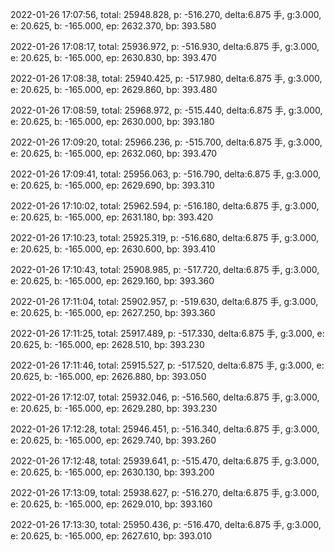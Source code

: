 2022-01-26 17:07:56, total: 25948.828, p: -516.270, delta:6.875 手, g:3.000, e: 20.625, b: -165.000, ep: 2632.370, bp: 393.580

2022-01-26 17:08:17, total: 25936.972, p: -516.930, delta:6.875 手, g:3.000, e: 20.625, b: -165.000, ep: 2630.830, bp: 393.470

2022-01-26 17:08:38, total: 25940.425, p: -517.980, delta:6.875 手, g:3.000, e: 20.625, b: -165.000, ep: 2629.860, bp: 393.480

2022-01-26 17:08:59, total: 25968.972, p: -515.440, delta:6.875 手, g:3.000, e: 20.625, b: -165.000, ep: 2630.000, bp: 393.180

2022-01-26 17:09:20, total: 25966.236, p: -515.700, delta:6.875 手, g:3.000, e: 20.625, b: -165.000, ep: 2632.060, bp: 393.470

2022-01-26 17:09:41, total: 25956.063, p: -516.790, delta:6.875 手, g:3.000, e: 20.625, b: -165.000, ep: 2629.690, bp: 393.310

2022-01-26 17:10:02, total: 25962.594, p: -516.180, delta:6.875 手, g:3.000, e: 20.625, b: -165.000, ep: 2631.180, bp: 393.420

2022-01-26 17:10:23, total: 25925.319, p: -516.680, delta:6.875 手, g:3.000, e: 20.625, b: -165.000, ep: 2630.600, bp: 393.410

2022-01-26 17:10:43, total: 25908.985, p: -517.720, delta:6.875 手, g:3.000, e: 20.625, b: -165.000, ep: 2629.160, bp: 393.360

2022-01-26 17:11:04, total: 25902.957, p: -519.630, delta:6.875 手, g:3.000, e: 20.625, b: -165.000, ep: 2627.250, bp: 393.360

2022-01-26 17:11:25, total: 25917.489, p: -517.330, delta:6.875 手, g:3.000, e: 20.625, b: -165.000, ep: 2628.510, bp: 393.230

2022-01-26 17:11:46, total: 25915.527, p: -517.520, delta:6.875 手, g:3.000, e: 20.625, b: -165.000, ep: 2626.880, bp: 393.050

2022-01-26 17:12:07, total: 25932.046, p: -516.560, delta:6.875 手, g:3.000, e: 20.625, b: -165.000, ep: 2629.280, bp: 393.230

2022-01-26 17:12:28, total: 25946.451, p: -516.340, delta:6.875 手, g:3.000, e: 20.625, b: -165.000, ep: 2629.740, bp: 393.260

2022-01-26 17:12:48, total: 25939.641, p: -515.470, delta:6.875 手, g:3.000, e: 20.625, b: -165.000, ep: 2630.130, bp: 393.200

2022-01-26 17:13:09, total: 25938.627, p: -516.270, delta:6.875 手, g:3.000, e: 20.625, b: -165.000, ep: 2629.010, bp: 393.160

2022-01-26 17:13:30, total: 25950.436, p: -516.470, delta:6.875 手, g:3.000, e: 20.625, b: -165.000, ep: 2627.610, bp: 393.010